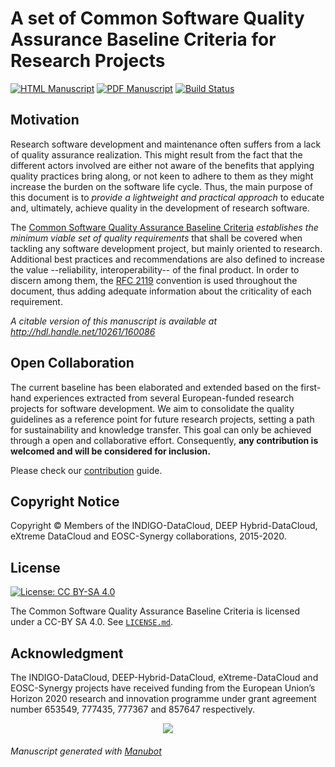 # A set of Common Software Quality Assurance Baseline Criteria for Research Projects

<!-- usage note: edit the H1 title above to personalize the manuscript -->

[![HTML Manuscript](https://img.shields.io/badge/manuscript-HTML-blue.svg)](https://indigo-dc.github.io/sqa-baseline/)
[![PDF Manuscript](https://img.shields.io/badge/manuscript-PDF-blue.svg)](https://indigo-dc.github.io/sqa-baseline/manuscript.pdf)
[![Build Status](https://travis-ci.org/indigo-dc/sqa-baseline.svg?branch=master)](https://travis-ci.org/indigo-dc/sqa-baseline)

## Motivation

Research software development and maintenance often suffers from a lack of
quality assurance realization. This might result from the fact that the
different actors involved are either not aware of the benefits that applying
quality practices bring along, or not keen to adhere to them as they might
increase the burden on the software life cycle. Thus, the main purpose of this
document is to _provide a lightweight and practical approach_ to educate and,
ultimately, achieve quality in the development of research software.

The [Common Software Quality Assurance Baseline Criteria](https://indigo-dc.github.io/sqa-baseline/)
_establishes the minimum viable set of quality requirements_ that shall be
covered when tackling any software development project, but mainly oriented to
research. Additional best practices and recommendations are also defined to
increase the value --reliability, interoperability-- of the final product. In
order to discern among them, the [RFC 2119](https://www.ietf.org/rfc/rfc2119.txt)
convention is used throughout the document, thus adding adequate information
about the criticality of each requirement.

_A citable version of this manuscript is available at http://hdl.handle.net/10261/160086_

## Open Collaboration

The current baseline has been elaborated and extended based on the first-hand
experiences extracted from several European-funded research projects for
software development. We aim to consolidate the quality guidelines as a
reference point for future research projects, setting a path for sustainability
and knowledge transfer. This goal can only be achieved through a open and
collaborative effort. Consequently, __any contribution is welcomed and will be
considered for inclusion.__

Please check our [contribution](CONTRIBUTING.md) guide.

## Copyright Notice

Copyright © Members of the INDIGO-DataCloud, DEEP Hybrid-DataCloud, eXtreme
DataCloud and EOSC-Synergy collaborations, 2015-2020.

## License

[![License: CC BY-SA 4.0](https://img.shields.io/badge/License-CC%20BY--SA%204.0-lightgrey.svg)](https://creativecommons.org/licenses/by-sa/4.0/)

The Common Software Quality Assurance Baseline Criteria is licensed under a
CC-BY SA 4.0. See [`LICENSE.md`](LICENSE.md).

## Acknowledgment

The INDIGO-DataCloud, DEEP-Hybrid-DataCloud, eXtreme-DataCloud and EOSC-Synergy
projects have received funding from the European Union’s Horizon 2020 research
and innovation programme under grant agreement number 653549, 777435, 777367
and 857647 respectively.
<p align="center">
  <img src="https://encrypted-tbn0.gstatic.com/images?q=tbn:ANd9GcT1WF4g5KH3PnQE_Ve10QFRS-gZ0NpCQ7Qr-_km1RqnOCEF1fQt">
</p>


###### _Manuscript generated with [Manubot](https://github.com/manubot/rootstock/)_
